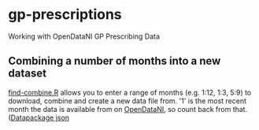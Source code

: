 # gp-prescriptions
Working with OpenDataNI GP Prescribing Data

## Combining a number of months into a new dataset
[find-combine.R](find-combine.R) allows you to enter a range of months (e.g. 1:12, 1:3, 5:9) to download, combine and create a new data file from. '1' is the most recent month the data is available from on [OpenDataNI](https://www.opendatani.gov.uk/dataset/gp-prescribing-data), so count back from that. ([Datapackage json](https://www.opendatani.gov.uk/api/3/action/package_show?id=a7b76920-bc0a-48fd-9abf-dc5ad0999886)
